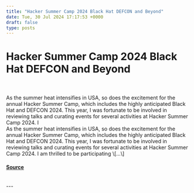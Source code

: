 ```yaml
---
title: "Hacker Summer Camp 2024 Black Hat DEFCON and Beyond"
date: Tue, 30 Jul 2024 17:17:53 +0000
draft: false
type: posts
---
```

# Hacker Summer Camp 2024 Black Hat DEFCON and Beyond

<br/>

<br/>
As the summer heat intensifies in USA, so does the excitement for the annual Hacker Summer Camp, which includes the highly anticipated Black Hat and DEFCON 2024. This year, I was fortunate to be involved in reviewing talks and curating events for several activities at Hacker Summer Camp 2024. I
<br/>
As the summer heat intensifies in USA, so does the excitement for the annual Hacker Summer Camp, which includes the highly anticipated Black Hat and DEFCON 2024. This year, I was fortunate to be involved in reviewing talks and curating events for several activities at Hacker Summer Camp 2024. I am thrilled to be participating \[…\]

#### [Source](https://blog.anantshri.info/hacker-summer-camp-2024-black-hat-defcon-and-beyond/)

<br/>
---
